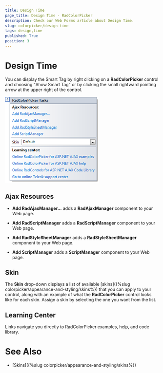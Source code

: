 ```yaml
---
title: Design Time
page_title: Design Time - RadColorPicker
description: Check our Web Forms article about Design Time.
slug: colorpicker/design-time
tags: design,time
published: True
position: 3
---
```


# Design Time



You can display the Smart Tag by right clicking on a **RadColorPicker** control and choosing "Show Smart Tag" or by clicking the small rightward pointing arrow at the upper right of the control.

![colorpicker-smart-tag](images/colorpicker-smart-tag.png)

## Ajax Resources

* **Add RadAjaxManager...** adds a **RadAjaxManager** component to your Web page.

* **Add RadScriptManager** adds a **RadScriptManager** component to your Web page.

* **Add RadStyleSheetManager** adds a **RadStyleSheetManager** component to your Web page.

* **Add ScriptManager** adds a **ScriptManager** component to your Web page.

## Skin

The **Skin** drop-down displays a list of available [skins]({%slug colorpicker/appearance-and-styling/skins%}) that you can apply to your control, along with an example of what the **RadColorPicker** control looks like for each skin. Assign a skin by selecting the one you want from the list.

## Learning Center

Links navigate you directly to RadColorPicker examples, help, and code library.

# See Also

 * [Skins]({%slug colorpicker/appearance-and-styling/skins%})
